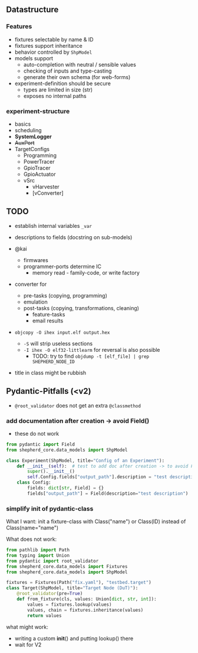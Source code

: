 ## Datastructure

### Features

- fixtures selectable by name & ID
- fixtures support inheritance
- behavior controlled by ``ShpModel``
- models support
  - auto-completion with neutral / sensible values
  - checking of inputs and type-casting
  - generate their own schema (for web-forms)
- experiment-definition should be secure
  - types are limited in size (str)
  - exposes no internal paths

### experiment-structure

- basics
- scheduling
- **SystemLogger**
- ~~AuxPort~~
- TargetConfigs
  - Programming
  - PowerTracer
  - GpioTracer
  - GpioActuator
  - vSrc
    - vHarvester
    - [vConverter]

## TODO

- establish internal variables ``_var``
- descriptions to fields (docstring on sub-models)
- @kai
  - firmwares
  - programmer-ports determine IC
    - memory read - family-code, or write factory
- converter for
  - pre-tasks (copying, programming)
  - emulation
  - post-tasks (copying, transformations, cleaning)
    - feature-tasks
    - email results
- ``objcopy -O ihex input.elf output.hex``
  - ``-S`` will strip useless sections
  - ``-I ihex -O elf32-littlearm`` for reversal is also possible
    - TODO: try to find ``objdump -t [elf_file] | grep SHEPHERD_NODE_ID``

- title in class might be rubbish

## Pydantic-Pitfalls (<v2)

- ``@root_validator`` does not get an extra ``@classmethod``

### add documentation after creation -> avoid Field()

- these do not work

```Python
from pydantic import Field
from shepherd_core.data_models import ShpModel

class Experiment(ShpModel, title="Config of an Experiment"):
    def __init__(self):  # test to add doc after creation -> to avoid Field()
        super().__init__()
        self.Config.fields["output_path"].description = "test description"
    class Config:
        fields: dict[str, Field] = {}
        fields["output_path"] = Field(description="test description")
```

### simplify init of pydantic-class

What I want: init a fixture-class with Class("name") or Class(ID) instead of Class(name="name")

What does not work:

```Python
from pathlib import Path
from typing import Union
from pydantic import root_validator
from shepherd_core.data_models import Fixtures
from shepherd_core.data_models import ShpModel

fixtures = Fixtures(Path("fix.yaml"), "testbed.target")
class Target(ShpModel, title="Target Node (DuT)"):
    @root_validator(pre=True)
    def from_fixture(cls, values: Union[dict, str, int]):
        values = fixtures.lookup(values)
        values, chain = fixtures.inheritance(values)
        return values
```

what might work:

- writing a custom __init__() and putting lookup() there
- wait for V2
